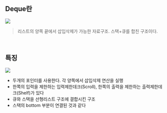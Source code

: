 ## Deque란

![](https://images.velog.io/images/finelinefe/post/1f8a549a-be16-410c-b2a2-dcaa83079ce7/D967_i2.jpg)

> 리스트의 양쪽 끝에서 삽입삭제가 가능한 자료구조. 스택+큐를 합친 구조이다.


<br />


## 특징

![](https://images.velog.io/images/finelinefe/post/26355e01-3cc3-4d5e-8d6f-82d5199da1f1/D967_i1.jpg)

- 두개의 포인터를 사용한다. 각 양쪽에서 삽입삭제 연산을 실행
- 한쪽의 입력을 제한하는 입력제한데크(Scroll), 한쪽의 출력을 제한하는 출력제한데크(Shelf)가 있다
- 큐와 스택을 선형리스트 구조에 결합시킨 구조
- 스택의 bottom 부분이 연결된 것과 같다


<br />
